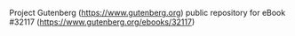 Project Gutenberg (https://www.gutenberg.org) public repository for eBook #32117 (https://www.gutenberg.org/ebooks/32117)
